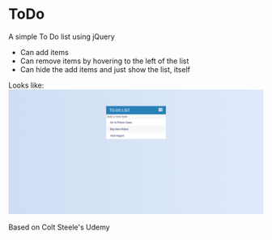 # ToDo

A simple To Do list using jQuery
* Can add items
* Can remove items by hovering to the left of the list
* Can hide the add items and just show the list, itself

Looks like:
![Image of To Do](https://github.com/laiamanda/ToDo/blob/main/Asset/todo-image.PNG)


Based on Colt Steele's Udemy
